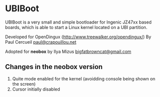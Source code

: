 # UBIBoot

UBIBoot is a very small and simple bootloader for Ingenic JZ47xx based boards, which is able to start a Linux kernel located on a UBI partition.

Developed for OpenDingux (http://www.treewalker.org/opendingux/)
By Paul Cercueil <paul@crapouillou.net>

Adopted for **neobox** by Ilya Mizus <bigfatbrowncat@gmail.com>

## Changes in the **neobox** version

1. Quite mode enabled for the kernel (avoidding console being shown on the screen)
2. Cursor initially disabled
